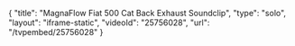 {
    "title": "MagnaFlow Fiat 500 Cat Back Exhaust Soundclip",
    "type": "solo",
    "layout": "iframe-static",
    "videoId": "25756028",
    "url": "\/tvpembed\/25756028"
}